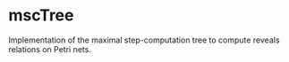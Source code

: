 # mscTree

Implementation of the maximal step-computation tree to compute reveals relations on Petri nets.
